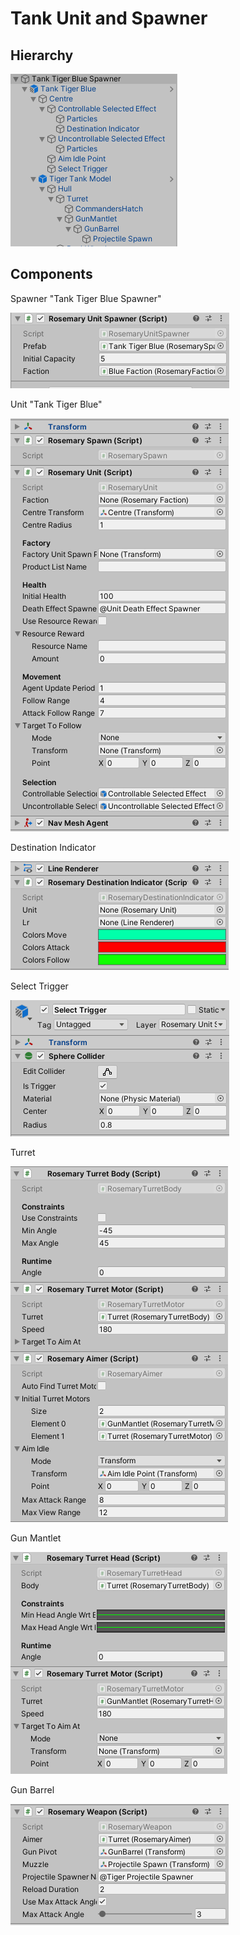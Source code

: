 
# Tank Unit and Spawner

## Hierarchy

![Img](Images/Hierarchy.png)

## Components

Spawner "Tank Tiger Blue Spawner"

![Img](Images/Spawner.png)


Unit "Tank Tiger Blue"

![Img](Images/Unit.png)


Destination Indicator

![Img](Images/DestinationLineRenderer.png)


Select Trigger

![Img](Images/SelectTrigger.png)


Turret

![Img](Images/Turret.png)


Gun Mantlet

![Img](Images/GunMantlet.png)


Gun Barrel

![Img](Images/GunBarrel.png)
